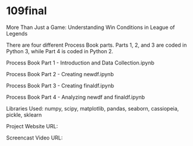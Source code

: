 # 109final
More Than Just a Game: Understanding Win Conditions in League of Legends


There are four different Process Book parts. Parts 1, 2, and 3 are coded in Python 3, while Part 4 is coded in Python 2.


Process Book Part 1 - Introduction and Data Collection.ipynb

Process Book Part 2 - Creating newdf.ipynb

Process Book Part 3 - Creating finaldf.ipynb

Process Book Part 4 - Analyzing newdf and finaldf.ipynb


Libraries Used: numpy, scipy, matplotlib, pandas, seaborn, cassiopeia, pickle, sklearn 


Project Website URL:

Screencast Video URL: 

